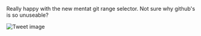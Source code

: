 Really happy with the new mentat git range selector. Not sure why github's is so unuseable?


![Tweet image](/asset/crosspoast/GwuqxJebgAUd7jb.jpg)


